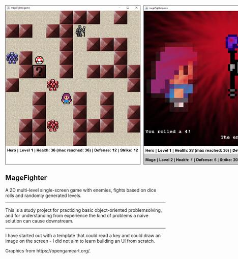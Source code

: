 <div style="display: flex;
    flex-direction: row;">
    <img src="https://github.com/zsofi-gagyi/mageFighter/blob/master/screenshots/screenshot.png" width="425px"></img> 
    <img src="https://github.com/zsofi-gagyi/mageFighter/blob/master/screenshots/padding.png" width="20px" height="400px"></img>
    <img src="https://github.com/zsofi-gagyi/mageFighter/blob/master/screenshots/screenshot2.png" width="425px"></img> 
</div>

<h2>MageFighter</h2>

<p>
    A 2D multi-level single-screen game with enemies, fights based on dice rolls and randomly generated levels. 
</p>

---

<p>
    This is a study project for practicing basic object-oriented problemsolving, and for understanding from experience the kind of problems a naive solution can cause downstream. 
</p>

---

<p>
    I have started out with a template that could read a key and could draw an image on the screen - I did not aim to learn building an UI from scratch.
</p>
<p>
    Graphics from https://opengameart.org/. 
</p>

